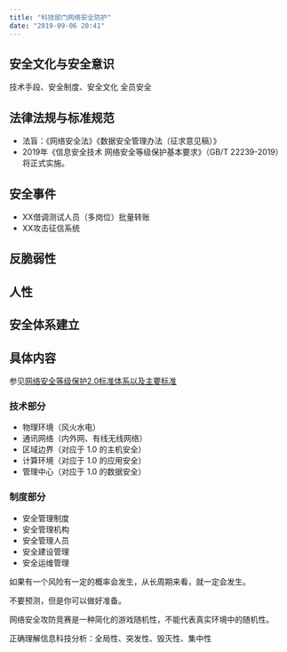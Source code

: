 ```yaml
---
title: "科技部门网络安全防护"
date: "2019-09-06 20:41"
---
```


## 安全文化与安全意识

技术手段、安全制度、安全文化
全员安全

## 法律法规与标准规范

- 法盲：《网络安全法》《数据安全管理办法（征求意见稿）》
- 2019年《信息安全技术 网络安全等级保护基本要求》（GB/T 22239-2019）将正式实施。

## 安全事件

- XX借调测试人员（多岗位）批量转账
- XX攻击征信系统

## 反脆弱性

## 人性

## 安全体系建立

## 具体内容

参见[网络安全等级保护2.0标准体系以及主要标准](http://netsecurity.51cto.com/art/201905/596905.htm)

### 技术部分

- 物理环境（风火水电）
- 通讯网络（内外网、有线无线网络）
- 区域边界（对应于 1.0 的主机安全）
- 计算环境（对应于 1.0 的应用安全）
- 管理中心（对应于 1.0 的数据安全）

### 制度部分

- 安全管理制度
- 安全管理机构
- 安全管理人员
- 安全建设管理
- 安全运维管理

如果有一个风险有一定的概率会发生，从长周期来看，就一定会发生。

不要预测，但是你可以做好准备。

网络安全攻防竞赛是一种简化的游戏随机性，不能代表真实环境中的随机性。

正确理解信息科技分析：全局性、突发性、毁灭性、集中性
